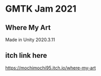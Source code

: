 # GMTK Jam 2021
## Where My Art
Made in Unity 2020.3.11

## itch link here
https://mochimochi95.itch.io/where-my-art
